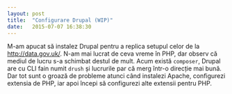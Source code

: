 ```yaml
---
layout: post
title:  "Configurare Drupal (WIP)"
date:   2015-07-07 16:38:30
---
```


M-am apucat să instalez Drupal pentru a replica setupul celor de la http://data.gov.uk/. N-am mai lucrat de ceva vreme în PHP, dar observ că mediul de lucru s-a schimbat destul de mult. Acum există `composer`, Drupal are cu CLI fain numit `drush` și lucrurile par că merg într-o direcție mai bună. Dar tot sunt o groază de probleme atunci când instalezi Apache, configurezi extensia de PHP, iar apoi începi să configurezi alte extensii pentru PHP.
